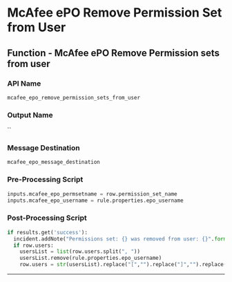 <!--
    DO NOT MANUALLY EDIT THIS FILE
    THIS FILE IS AUTOMATICALLY GENERATED WITH resilient-sdk codegen
-->

# McAfee ePO Remove Permission Set from User

## Function - McAfee ePO Remove Permission sets from user

### API Name
`mcafee_epo_remove_permission_sets_from_user`

### Output Name
``

### Message Destination
`mcafee_epo_message_destination`

### Pre-Processing Script
```python
inputs.mcafee_epo_permsetname = row.permission_set_name
inputs.mcafee_epo_username = rule.properties.epo_username
```

### Post-Processing Script
```python
if results.get('success'):
  incident.addNote("Permissions set: {} was removed from user: {}".format(row.permission_set_name, rule.properties.epo_username))
  if row.users:
    usersList = list(row.users.split(", "))
    usersList.remove(rule.properties.epo_username)
    row.users = str(usersList).replace("[","").replace("]","").replace("'","")
```

---

